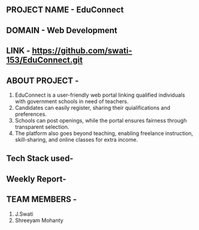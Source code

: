 ## PROJECT NAME - EduConnect


## DOMAIN -  Web Development



## LINK - https://github.com/swati-153/EduConnect.git


## ABOUT PROJECT - 
1. EduConnect is a user-friendly web portal linking qualified individuals with government schools in need of teachers.
2. Candidates can easily register, sharing their quialifications and preferences.
3. Schools can post openings, while the portal ensures fairness through transparent selection.
4. The platform also goes beyond teaching, enabling freelance instruction, skill-sharing, and online classes for extra income.


## Tech Stack used-


## Weekly Report-


## TEAM MEMBERS -
1. J.Swati
2. Shreeyam Mohanty
